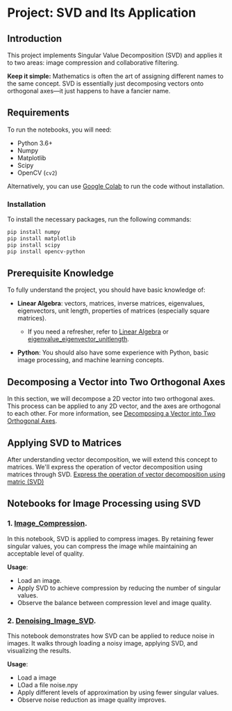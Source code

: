 # Project: SVD and Its Application

## Introduction

This project implements Singular Value Decomposition (SVD) and applies it to two areas: image compression and collaborative filtering.

**Keep it simple:** Mathematics is often the art of assigning different names to the same concept. SVD is essentially just decomposing vectors onto orthogonal axes—it just happens to have a fancier name.

## Requirements

To run the notebooks, you will need:

- Python 3.6+
- Numpy
- Matplotlib
- Scipy
- OpenCV (`cv2`)

Alternatively, you can use [Google Colab](https://colab.research.google.com) to run the code without installation.

### Installation

To install the necessary packages, run the following commands:

```bash
pip install numpy
pip install matplotlib
pip install scipy
pip install opencv-python

```
## Prerequisite Knowledge

To fully understand the project, you should have basic knowledge of:

- **Linear Algebra**: vectors, matrices, inverse matrices, eigenvalues, eigenvectors, unit length, properties of matrices (especially square matrices).
  - If you need a refresher, refer to [Linear Algebra](https://www.khanacademy.org/math/linear-algebra) or [eigenvalue_eigenvector_unitlength](eigenvalue_eigenvector_unitlength.pdf).
  
- **Python**: You should also have some experience with Python, basic image processing, and machine learning concepts.

## Decomposing a Vector into Two Orthogonal Axes

In this section, we will decompose a 2D vector into two orthogonal axes. This process can be applied to any 2D vector, and the axes are orthogonal to each other. For more information, see [Decomposing a Vector into Two Orthogonal Axes](Decomposing_a_Vector_into_two_orthorgonal_axes.pd).

## Applying SVD to Matrices

After understanding vector decomposition, we will extend this concept to matrices. We'll express the operation of vector decomposition using matrices through SVD. [Express the operation of vector decomposition using matric (SVD)](Express_the_operation_of_vector_decomposition_using_matric_(SVD).pdf)

## Notebooks for Image Processing using SVD
### 1. [Image_Compression](Image_Compression.ipynb).

In this notebook, SVD is applied to compress images. By retaining fewer singular values, you can compress the image while maintaining an acceptable level of quality.

**Usage**:
- Load an image.
- Apply SVD to achieve compression by reducing the number of singular values.
- Observe the balance between compression level and image quality.


### 2. [Denoising_Image_SVD](Denoising_Image_SVD.ipynb).

This notebook demonstrates how SVD can be applied to reduce noise in images. It walks through loading a noisy image, applying SVD, and visualizing the results.

**Usage**:
- Load a image
- LOad a file noise.npy
- Apply different levels of approximation by using fewer singular values.
- Observe noise reduction as image quality improves.
